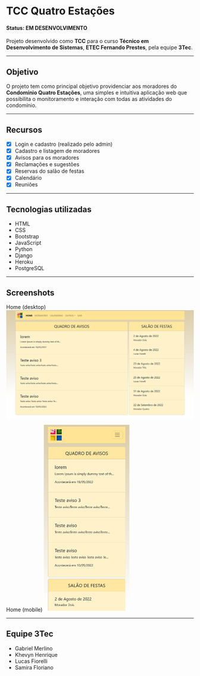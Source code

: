
# TCC Quatro Estações

#### Status: **EM DESENVOLVIMENTO**

Projeto desenvolvido como **TCC** para o curso **Técnico em Desenvolvimento de Sistemas**, **ETEC Fernando Prestes**, pela equipe **3Tec**.

---

## Objetivo

O projeto tem como principal objetivo providenciar aos moradores do **Condomínio Quatro Estações**, uma simples e intuitiva aplicação web que possibilita o monitoramento e interação com todas as atividades do condomínio.  

---

## Recursos

- [x] Login e cadastro (realizado pelo admin)
- [x] Cadastro e listagem de moradores
- [x] Avisos para os moradores
- [x] Reclamações e sugestões
- [x] Reservas do salão de festas
- [x] Calendário
- [x] Reuniões

---

## Tecnologias utilizadas

- HTML
- CSS
- Bootstrap
- JavaScript
- Python
- Django
- Heroku
- PostgreSQL

---

## Screenshots

Home (desktop)
<img src="assets/readme/home_desktop.png">

Home (mobile)
<img src="assets/readme/home_mobile.png" height="500">

---

## Equipe 3Tec

- Gabriel Merlino
- Khevyn Henrique
- Lucas Fiorelli
- Samira Floriano